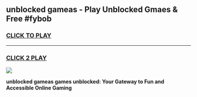 
## unblocked gameas - Play Unblocked Gmaes & Free #fybob
<h3>
<a href="https://news.freeplayer.one?title=unblocked_gameas&ref=26F">CLICK TO PLAY</a></h3>
<hr>

<h3>
<a href="https://news.freeplayer.one?title=unblocked_gameas&ref=26F">CLICK 2 PLAY</a>
  
</h3>

<a href="https://news.freeplayer.one?title=unblocked_gameas&ref=26F/"><img src="https://clearcache.store/games.png"></a>


**unblocked gameas games unblocked: Your Gateway to Fun and Accessible Online Gaming**
